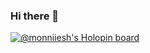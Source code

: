 ### Hi there 👋

[![@monniiesh's Holopin board](https://holopin.me/monniiesh)](https://holopin.io/@monniiesh)
